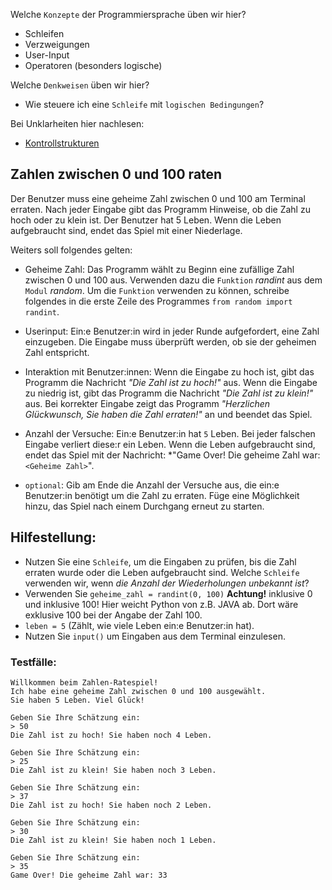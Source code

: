 Welche ``Konzepte`` der Programmiersprache üben wir hier?
* Schleifen
* Verzweigungen
* User-Input
* Operatoren (besonders logische)

Welche ``Denkweisen`` üben wir hier?
* Wie steuere ich eine ``Schleife`` mit ``logischen Bedingungen``?

Bei Unklarheiten hier nachlesen:
* [Kontrollstrukturen](https://github.com/MrStrelow/BBRZ/blob/main/Python/L03Kontrollstrukturen/L03Kontrollstrukturen.md)

## Zahlen zwischen 0 und 100 raten
Der Benutzer muss eine geheime Zahl zwischen 0 und 100 am Terminal erraten. Nach jeder Eingabe gibt das Programm Hinweise, ob die Zahl zu hoch oder zu klein ist. Der Benutzer hat 5 Leben. Wenn die Leben aufgebraucht sind, endet das Spiel mit einer Niederlage. 

Weiters soll folgendes gelten:

* Geheime Zahl:
Das Programm wählt zu Beginn eine zufällige Zahl zwischen 0 und 100 aus.
Verwenden dazu die ``Funktion`` *randint* aus dem ``Modul`` *random*. Um die ``Funktion`` verwenden zu können, schreibe folgendes in die erste Zeile des Programmes ``from random import randint``.

* Userinput:
Ein:e Benutzer:in wird in jeder Runde aufgefordert, eine Zahl einzugeben. Die Eingabe muss überprüft werden, ob sie der geheimen Zahl entspricht.

* Interaktion mit Benutzer:innen:
Wenn die Eingabe zu hoch ist, gibt das Programm die Nachricht *"Die Zahl ist zu hoch!"* aus.
Wenn die Eingabe zu niedrig ist, gibt das Programm die Nachricht *"Die Zahl ist zu klein!"* aus.
Bei korrekter Eingabe zeigt das Programm *"Herzlichen Glückwunsch, Sie haben die Zahl erraten!"* an und beendet das Spiel.

* Anzahl der Versuche:
Ein:e Benutzer:in hat ``5`` Leben. Bei jeder falschen Eingabe verliert diese:r ein Leben. Wenn die Leben aufgebraucht sind, endet das Spiel mit der Nachricht: *"Game Over! Die geheime Zahl war: ``<Geheime Zahl>``".

* ``optional``: Gib am Ende die Anzahl der Versuche aus, die ein:e Benutzer:in benötigt um die Zahl zu erraten. Füge eine Möglichkeit hinzu, das Spiel nach einem Durchgang erneut zu starten.

## Hilfestellung:
* Nutzen Sie eine ``Schleife``, um die Eingaben zu prüfen, bis die Zahl erraten wurde oder die Leben aufgebraucht sind. Welche ``Schleife`` verwenden wir, wenn *die Anzahl der Wiederholungen unbekannt ist*?
* Verwenden Sie ``geheime_zahl = randint(0, 100)``
**Achtung!** inklusive 0 und inklusive 100! Hier weicht Python von z.B. JAVA ab. Dort wäre exklusive 100 bei der Angabe der Zahl 100.
* ``leben = 5`` (Zählt, wie viele Leben ein:e Benutzer:in hat).
* Nutzen Sie ``input()`` um Eingaben aus dem Terminal einzulesen.

### Testfälle:
```
Willkommen beim Zahlen-Ratespiel!
Ich habe eine geheime Zahl zwischen 0 und 100 ausgewählt.
Sie haben 5 Leben. Viel Glück!
 
Geben Sie Ihre Schätzung ein: 
> 50
Die Zahl ist zu hoch! Sie haben noch 4 Leben.
 
Geben Sie Ihre Schätzung ein: 
> 25
Die Zahl ist zu klein! Sie haben noch 3 Leben.
 
Geben Sie Ihre Schätzung ein: 
> 37
Die Zahl ist zu hoch! Sie haben noch 2 Leben.
 
Geben Sie Ihre Schätzung ein: 
> 30
Die Zahl ist zu klein! Sie haben noch 1 Leben.
 
Geben Sie Ihre Schätzung ein: 
> 35
Game Over! Die geheime Zahl war: 33
```